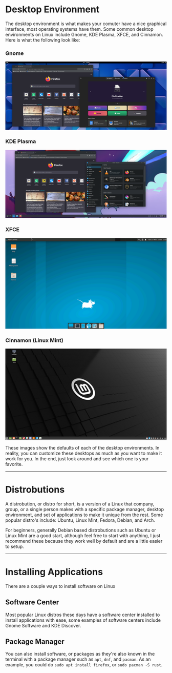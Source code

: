 # Desktop Environment

The desktop environment is what makes your comuter have a nice graphical interface, most operating systems have them. Some common desktop environments on Linux include Gnome, KDE Plasma, XFCE, and Cinnamon. Here is what the following look like:

### Gnome

<img src="assets/howtolinux/gnome.png">

### KDE Plasma

<img src="assets/howtolinux/kde.png">

### XFCE

<img src="assets/howtolinux/xfce.png">

### Cinnamon (Linux Mint)

<img src="assets/howtolinux/cinnamon.png">

These images show the defaults of each of the desktop environments. In reality, you can customize these desktops as much as you want to make it work for you. In the end, just look around and see which one is your favorite.

<hr>

# Distrobutions

A distrobution, or distro for short, is a version of a Linux that company, group, or a single person makes with a specific package manager, desktop environment, and set of applications to make it unique from the rest. Some popular distro's include: Ubuntu, Linux Mint, Fedora, Debian, and Arch.

For beginners, generally Debian based distrobutions such as Ubuntu or Linux Mint are a good start, although feel free to start with anything, I just recommend these because they work well by default and are a little easier to setup.

<hr>

# Installing Applications 

There are a couple ways to install software on Linux

## Software Center

Most popular Linux distros these days have a software center installed to install applications with ease, some examples of software centers include Gnome Software and KDE Discover.

## Package Manager

You can also install software, or packages as they're also known in the terminal with a package manager such as `apt`, `dnf`, and `pacman`. As an example, you could do `sudo apt install firefox`, or `sudo pacman -S rust`.